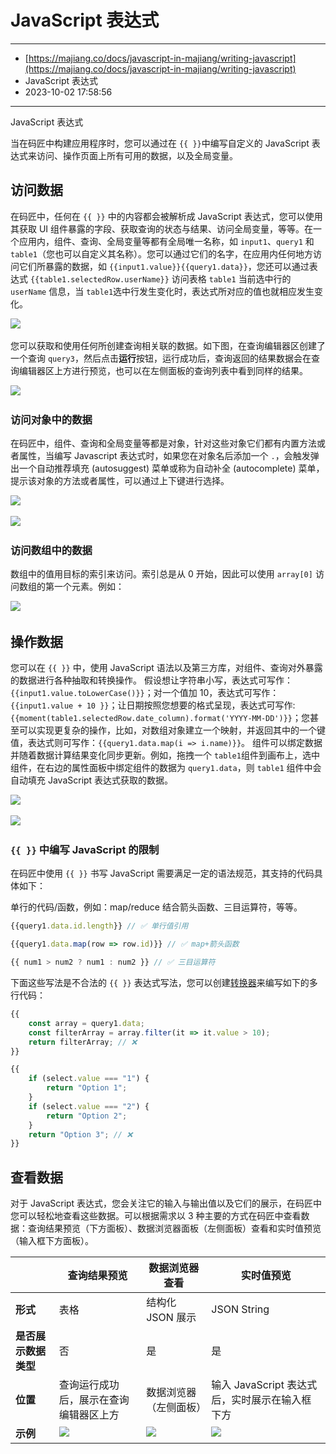 # JavaScript 表达式

---

* [https://majiang.co/docs/javascript-in-majiang/writing-javascript](https://majiang.co/docs/javascript-in-majiang/writing-javascript)
* JavaScript 表达式
* 2023-10-02 17:58:56

---

JavaScript 表达式

当在码匠中构建应用程序时，您可以通过在 `{{ }}`​ 中编写自定义的 JavaScript 表达式来访问、操作页面上所有可用的数据，以及全局变量。

## 访问数据

在码匠中，任何在 `{{ }}`​ 中的内容都会被解析成 JavaScript 表达式，您可以使用其获取 UI 组件暴露的字段、获取查询的状态与结果、访问全局变量，等等。在一个应用内，组件、查询、全局变量等都有全局唯一名称，如 `input1`​、`query1`​ 和 `table1`​（您也可以自定义其名称）。您可以通过它们的名字，在应用内任何地方访问它们所暴露的数据，如 `{{input1.value}}{{query1.data}}`​，您还可以通过表达式 `{{table1.selectedRow.userName}}`​ 访问表格 `table1`​ 当前选中行的 `userName`​ 信息，当 `table1`​ 选中行发生变化时，表达式所对应的值也就相应发生变化。

​![](assets/1-20231002175857-pnsam0z.png)​

您可以获取和使用任何所创建查询相关联的数据。如下图，在查询编辑器区创建了一个查询 `query3`​，然后点击**运行**按钮，运行成功后，查询返回的结果数据会在查询编辑器区上方进行预览，也可以在左侧面板的查询列表中看到同样的结果。

​![](assets/2-20231002175857-ne5mel0.png)​

### 访问对象中的数据

在码匠中，组件、查询和全局变量等都是对象，针对这些对象它们都有内置方法或者属性，当编写 Javascript 表达式时，如果您在对象名后添加一个 `.`​，会触发弹出一个自动推荐填充 (autosuggest) 菜单或称为自动补全 (autocomplete) 菜单，提示该对象的方法或者属性，可以通过上下键进行选择。

​![](assets/3-20231002175857-fujdyvd.png)​

​![](assets/4-20231002175857-6psf1uv.png)​

### 访问数组中的数据

数组中的值用目标的索引来访问。索引总是从 0 开始，因此可以使用 `array[0]`​ 访问数组的第一个元素。例如：

​![](assets/5-20231002175857-ecvcezc.png)​

## 操作数据

您可以在 `{{ }}`​ 中，使用 JavaScript 语法以及第三方库，对组件、查询对外暴露的数据进行各种抽取和转换操作。 假设想让字符串小写，表达式可写作：`{{input1.value.toLowerCase()}}`​；对一个值加 10，表达式可写作： `{{input1.value + 10 }}`​；让日期按照您想要的格式呈现，表达式可写作:`{{moment(table1.selectedRow.date_column).format('YYYY-MM-DD')}}`​；您甚至可以实现更复杂的操作，比如，对数组对象建立一个映射，并返回其中的一个键值，表达式则可写作：`{{query1.data.map(i => i.name)}}`​。 组件可以绑定数据并随着数据计算结果变化同步更新。例如，拖拽一个 `table1`​ 组件到画布上，选中组件，在右边的属性面板中绑定组件的数据为 `query1.data`​，则 `table1`​ 组件中会自动填充 JavaScript 表达式获取的数据。

​![](assets/6-20231002175857-y913nbq.png)​

​![](assets/7-20231002175857-q12koss.png)​

### `{{ }}`​ 中编写 JavaScript 的限制

在码匠中使用 `{{ }}`​ 书写 JavaScript 需要满足一定的语法规范，其支持的代码具体如下：

单行的代码/函数，例如：map/reduce 结合箭头函数、三目运算符，等等。

```javascript
{{query1.data.id.length}} // ✅ 单行值引用

{{query1.data.map(row => row.id)}} // ✅ map+箭头函数

{{ num1 > num2 ? num1 : num2 }} // ✅ 三目运算符
```

下面这些写法是不合法的 `{{ }}`​ 表达式写法，您可以创建[转换器](https://majiang.co/docs/javascript-in-majiang/using-transformer)来编写如下的多行代码：

```javascript
{{ 
    const array = query1.data;
    const filterArray = array.filter(it => it.value > 10);
    return filterArray; // ❌
}}
```

```javascript
{{ 
    if (select.value === "1") {  
        return "Option 1";
    }
    if (select.value === "2") {
        return "Option 2";
    }
    return "Option 3"; // ❌
}}
```

## 查看数据

对于 JavaScript 表达式，您会关注它的输入与输出值以及它们的展示，在码匠中您可以轻松地查看这些数据。可以根据需求以 3 种主要的方式在码匠中查看数据：查询结果预览（下方面板）、数据浏览器面板（左侧面板）查看和实时值预览（输入框下方面板）。

||**查询结果预览**|**数据浏览器查看**|**实时值预览**|
| --| ---------------------------------------------| ---------------------------------------------| ------------------------------------------------|
|**形式**|表格|结构化 JSON 展示|JSON String|
|**是否展示数据类型**|否|是|是|
|**位置**|查询运行成功后，展示在查询编辑器区上方|数据浏览器（左侧面板）|输入 JavaScript 表达式后，实时展示在输入框下方|
|**示例**|​![](assets/8-20231002175857-xvc23ct.png)​|​![](assets/9-20231002175857-vwr0mi2.png)​|​![](assets/10-20231002175857-uosa62c.png)​|
